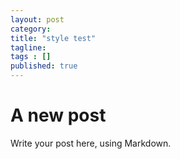 ```yaml
---
layout: post 
category: 
title: "style test"
tagline: 
tags : [] 
published: true
---
```


# A new post #

Write your post here, using Markdown.

